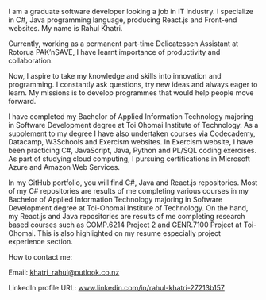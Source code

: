 I am a graduate software developer looking a job in IT industry. I specialize in C#, Java programming language, producing React.js and Front-end websites. My name is Rahul Khatri. 

Currently, working as a permanent part-time Delicatessen Assistant at Rotorua PAK’nSAVE, I have learnt importance of productivity and collaboration. 

Now, I aspire to take my knowledge and skills into innovation and programming. I constantly ask questions, try new ideas and always eager to learn. My missions is to develop programmes that would help people move forward.

I have completed my Bachelor of Applied Information Technology majoring in Software Development degree at Toi Ohomai Institute of Technology. As a supplement to my degree I have also undertaken courses via Codecademy, Datacamp, W3Schools and Exercism websites. In Exercism website, I have been practicing C#, JavaScript, Java, Python and PL/SQL coding exercises. As part of studying cloud computing, I pursuing certifications in Microsoft Azure and Amazon Web Services. 

In my GitHub portfolio, you will find C#, Java and React.js repositories. Most of my C# repositories are results of me completing various courses in my Bachelor of Applied Information Technology majoring in Software Development degree at Toi-Ohomai Institute of Technology. On the hand, my React.js and Java repositories are results of me completing research based courses such as COMP.6214 Project 2 and GENR.7100 Project at Toi-Ohomai. This is also highlighted on my resume especially project experience section.          

How to contact me:

Email: khatri_rahul@outlook.co.nz

LinkedIn profile URL: www.linkedin.com/in/rahul-khatri-27213b157  
<!---
- 👋 Hi, I’m @rahulk93
- 👀 I’m interested in ...
- 🌱 I’m currently learning ...
- 💞️ I’m looking to collaborate on ...
- 📫 How to reach me ...


rahulk93/rahulk93 is a ✨ special ✨ repository because its `README.md` (this file) appears on your GitHub profile.
You can click the Preview link to take a look at your changes.
--->

